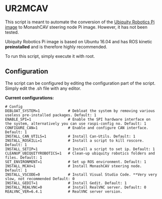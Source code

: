 
# UR2MCAV
This script is meant to automate the conversion of the [Ubiquity Robotics Pi image](https://downloads.ubiquityrobotics.com/pi.html) to MonashCAV steering node Pi image. However, it has not been tested.

Ubiquity Robotics Pi image is based on Ubuntu 16.04 and has ROS kinetic **preinstalled** and is therefore highly recommended.

To run this script, simply execute it with root.

## Configuration
The script can be configured by editing the configuration part of the script. Simply edit the .sh file with any editor.

**Current configurations:**

    # Config
    DEBLOAT_SYSTEM=1             # Debloat the system by removing various useless pre-installed packages. Default: 1
    ENABLE_SPI=1                 # Enable the SPI hardware interface on the system, alternatively you can use raspi-config no. Default: 1
    CONFIGURE_CAN=1              # Enable and configure CAN interface. Default: 1
    INSTALL_CAN_UTILS=1          # Install Can-Utils. Default: 1
    INSTALL_ROSKILL=1            # Install a script to kill roscore. Default: 1
    INSTALL_SETIP=1              # Install a script to set ip. Default: 1
    CLEANUP_UBIQUITYROBOTICS=1   # Clean-up ubiquity robotics folders and files. Default: 1
    SET_ENVIRONMENT=1            # Set up ROS environment. Default: 1
    INSTALL_MCAV=1               # Install MonashCAV steering node. Default: 1
    INSTALL_VSCODE=0             # Install Visual Studio Code. **Very very slow, not recommended Default: 0
    INSTALL_GEDIT=1              # Install Gedit. Default: 1
    INSTALL_REALVNC=0            # Install RealVNC server. Default: 0    
    REALVNC_VER=6.4.1            # RealVNC server version.
